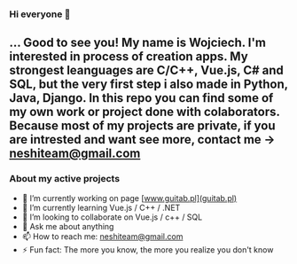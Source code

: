 ### Hi everyone 👋
...
Good to see you! My name is Wojciech. I'm interested in process of creation apps. My strongest leanguages are C/C++, Vue.js, C# and SQL, but the very first step i also made in Python, Java, Django. In this repo you can find some of my own work or project done with colaborators. Because most of my projects are private, if you are intrested and want see more, contact me -> neshiteam@gmail.com
---
### About my active projects
- 🔭 I’m currently working on page [www.guitab.pl](guitab.pl)
- 🌱 I’m currently learning Vue.js / C++ / .NET
- 👯 I’m looking to collaborate on Vue.js / c++ / SQL
- 💬 Ask me about anything
- 📫 How to reach me: neshiteam@gmail.com
- ⚡ Fun fact: The more you know, the more you realize you don't know

